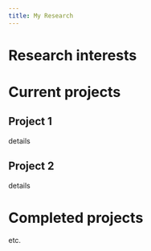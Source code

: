 ```yaml
---
title: My Research
---
```


# Research interests


# Current projects

## Project 1

details

## Project 2

details

# Completed projects

etc.
